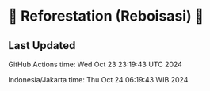
# 🌳 Reforestation (Reboisasi) 🌲

## Last Updated

GitHub Actions time: Wed Oct 23 23:19:43 UTC 2024

Indonesia/Jakarta time: Thu Oct 24 06:19:43 WIB 2024
